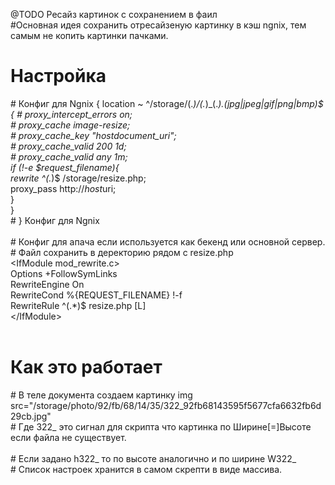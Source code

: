 @TODO  Ресайз картинок с сохранением в фаил
<br>
\#Основная идея сохранить отресайзеную картинку в кэш ngnix, тем самым не копить картинки пачками.
# Настройка
\# Конфиг для Ngnix {
location ~ ^/storage/(.*)/(.*)_(.*)\.(jpg|jpeg|gif|png|bmp)$ {
   \# proxy_intercept_errors      on; <br>
   \# proxy_cache                 image-resize;<br>
   \# proxy_cache_key             "$host$document_uri";<br>
   \# proxy_cache_valid           200 1d;<br>
   \# proxy_cache_valid           any 1m;<br>
  if (!-e $request_filename){<br>
		rewrite ^(.*)$ /storage/resize.php;<br>
		proxy_pass http://$host$uri;<br> 
	  }<br>
	}<br>
\# } Конфиг для Ngnix<br>
<br>
\# Конфиг для апача если используется как бекенд или основной сервер.<br>
\# Файл сохранить в деректорию рядом с resize.php<br>
\<IfModule mod_rewrite.c\><br>
  Options +FollowSymLinks<br>
  RewriteEngine On<br>
  RewriteCond %{REQUEST_FILENAME} !-f<br>
  RewriteRule ^(.*)$ resize.php [L]<br>
\</IfModule\><br>
<br>
# Как это работает
\# В теле документа создаем картинку img src="/storage/photo/92/fb/68/14/35/322_92fb68143595f5677cfa6632fb6d29cb.jpg"<br>
\# Где 322_ это сигнал для скрипта что картинка по Ширине[=]Высоте если файла не существует.<br>
<br>
\# Если задано h322_ то по высоте аналогично и по ширине W322_<br>
\# Cписок настроек хранится в самом скрепти в виде массива.<br>
